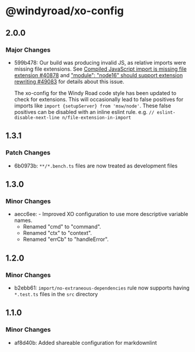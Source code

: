 # @windyroad/xo-config

## 2.0.0

### Major Changes

- 599b478: Our build was producing invalid JS, as relative imports were missing file extensions.
  See [Compiled JavaScript import is missing file extension #40878](https://github.com/microsoft/TypeScript/issues/40878)
  and ["module": "node16" should support extension rewriting #49083](https://github.com/microsoft/TypeScript/issues/49083#issuecomment-1435399267)
  for details about this issue.

  The xo-config for the Windy Road code style has been updated to check for extensions. This
  will occasionally lead to false positives for imports like
  `import {setupServer} from 'msw/node'`. These false positives can be disabled with an inline
  eslint rule. e.g. `// eslint-disable-next-line n/file-extension-in-import`

## 1.3.1

### Patch Changes

- 6b0973b: `**/*.bench.ts` files are now treated as development files

## 1.3.0

### Minor Changes

- aecc6ee: - Improved XO configuration to use more descriptive variable names.
  - Renamed "cmd" to "command".
  - Renamed "ctx" to "context".
  - Renamed "errCb" to "handleError".

## 1.2.0

### Minor Changes

- b2ebb61: `import/no-extraneous-dependencies` rule now supports having `*.test.ts` files in the `src` directory

## 1.1.0

### Minor Changes

- af8d40b: Added shareable configuration for markdownlint
